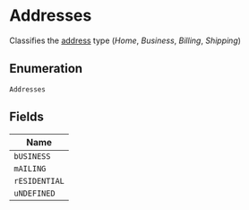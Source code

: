 
# Addresses

Classifies the [address](#/rest/models/structures/address) type (*Home*, *Business*, *Billing*, *Shipping*)

## Enumeration

`Addresses`

## Fields

| Name |
|  --- |
| `bUSINESS` |
| `mAILING` |
| `rESIDENTIAL` |
| `uNDEFINED` |

